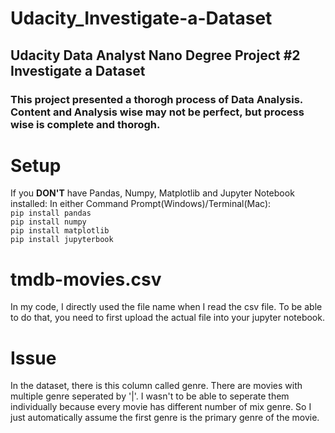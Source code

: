 # Udacity_Investigate-a-Dataset
## Udacity Data Analyst Nano Degree Project #2 Investigate a Dataset 
### This project presented a thorogh process of Data Analysis. Content and Analysis wise may not be perfect, but process wise is complete and thorogh. 
# Setup 
If you **DON'T** have Pandas, Numpy, Matplotlib and Jupyter Notebook installed: 
In either Command Prompt(Windows)/Terminal(Mac): \
`pip install pandas` \
`pip install numpy` \
`pip install matplotlib`\
`pip install jupyterbook` 

# tmdb-movies.csv 
In my code, I directly used the file name when I read the csv file. To be able to do that, you need to first upload the actual file into your jupyter notebook. 


# Issue
In the dataset, there is this column called genre. There are movies with multiple genre seperated by '|'. I wasn't to be able to seperate them individually because every movie has different number of mix genre. So I just automatically assume the first genre is the primary genre of the movie. 


